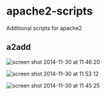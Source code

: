 apache2-scripts
===============

Additional scripts for apache2

## a2add

![screen shot 2014-11-30 at 11 46 20](https://cloud.githubusercontent.com/assets/1312973/5237476/86163fd0-7886-11e4-982f-2b1ddd6dbd74.png)

![screen shot 2014-11-30 at 11 53 12](https://cloud.githubusercontent.com/assets/1312973/5237481/84bb8964-7887-11e4-86c5-b820dae17dbf.png)


![screen shot 2014-11-30 at 11 45 25](https://cloud.githubusercontent.com/assets/1312973/5237474/715d6d02-7886-11e4-9a43-82f51e8719d4.png)
